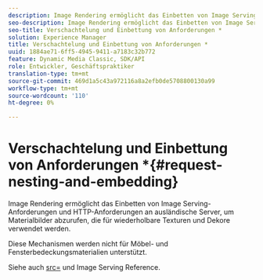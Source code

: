 ```yaml
---
description: Image Rendering ermöglicht das Einbetten von Image Serving-Anforderungen und HTTP-Anforderungen an ausländische Server, um Materialbilder abzurufen, die für wiederholbare Texturen und Dekore verwendet werden.
seo-description: Image Rendering ermöglicht das Einbetten von Image Serving-Anforderungen und HTTP-Anforderungen an ausländische Server, um Materialbilder abzurufen, die für wiederholbare Texturen und Dekore verwendet werden.
seo-title: Verschachtelung und Einbettung von Anforderungen *
solution: Experience Manager
title: Verschachtelung und Einbettung von Anforderungen *
uuid: 1884ae71-6ff5-4945-9411-a7183c32b772
feature: Dynamic Media Classic, SDK/API
role: Entwickler, Geschäftspraktiker
translation-type: tm+mt
source-git-commit: 469d1a5c43a972116a8a2efb0de5708800130a99
workflow-type: tm+mt
source-wordcount: '110'
ht-degree: 0%

---
```



# Verschachtelung und Einbettung von Anforderungen *{#request-nesting-and-embedding}

Image Rendering ermöglicht das Einbetten von Image Serving-Anforderungen und HTTP-Anforderungen an ausländische Server, um Materialbilder abzurufen, die für wiederholbare Texturen und Dekore verwendet werden.

Diese Mechanismen werden nicht für Möbel- und Fensterbedeckungsmaterialien unterstützt.

Siehe auch [src=](../../../../../../ir-api/http-protocol/image-rendering-api-ref/c-ir-http-protocol-ref/c-ir-http-protocol-command-reference/r-ir-src.md#reference-62c98abad22149d68d405ed6aaff8272) und Image Serving Reference.
